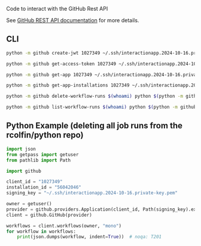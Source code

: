 Code to interact with the GitHub Rest API

See [GitHub REST API documentation](https://docs.github.com/en/rest/) for more details.

## CLI

```sh
python -m github create-jwt 1027349 ~/.ssh/interactionapp.2024-10-16.private-key.pem
```

```sh
python -m github get-access-token 1027349 ~/.ssh/interactionapp.2024-10-16.private-key.pem 56042046
```

```sh
python -m github get-app 1027349 ~/.ssh/interactionapp.2024-10-16.private-key.pem
```

```sh
python -m github get-app-installations 1027349 ~/.ssh/interactionapp.2024-10-16.private-key.pem
```

```sh
python -m github delete-workflow-runs $(whoami) python $(python -m github get-access-token 1027349 ~/.ssh/interactionapp.2024-10-16.private-key.pem 56042046)
```

```sh
python -m github list-workflow-runs $(whoami) python $(python -m github get-access-token 1027349 ~/.ssh/interactionapp.2024-10-16.private-key.pem 56042046)
```

## Python Example (deleting all job runs from the rcolfin/python repo)

```python
import json
from getpass import getuser
from pathlib import Path

import github

client_id = "1027349"
installation_id = "56042046"
signing_key = "~/.ssh/interactionapp.2024-10-16.private-key.pem"

owner = getuser()
provider = github.providers.Application(client_id, Path(signing_key).expanduser().read_bytes(), installation_id)
client = github.GitHub(provider)

workflows = client.workflows(owner, "mono")
for workflow in workflows:
    print(json.dumps(workflow, indent=True))  # noqa: T201
